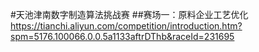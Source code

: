 #天池津南数字制造算法挑战赛
##赛场一：原料企业工艺优化
https://tianchi.aliyun.com/competition/introduction.htm?spm=5176.100066.0.0.5a1133aftrDThb&raceId=231695
